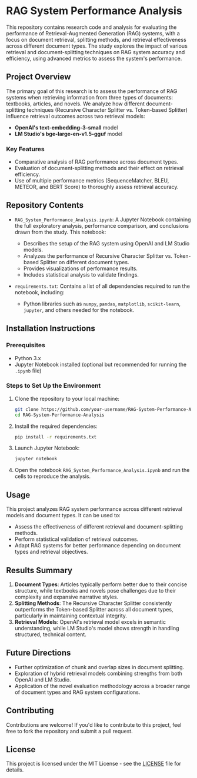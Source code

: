 # **RAG System Performance Analysis**

This repository contains research code and analysis for evaluating the performance of Retrieval-Augmented Generation (RAG) systems, with a focus on document retrieval, splitting methods, and retrieval effectiveness across different document types. The study explores the impact of various retrieval and document-splitting techniques on RAG system accuracy and efficiency, using advanced metrics to assess the system's performance.

## **Project Overview**

The primary goal of this research is to assess the performance of RAG systems when retrieving information from three types of documents: textbooks, articles, and novels. We analyze how different document-splitting techniques (Recursive Character Splitter vs. Token-based Splitter) influence retrieval outcomes across two retrieval models:
- **OpenAI's text-embedding-3-small** model
- **LM Studio's bge-large-en-v1.5-gguf** model

### **Key Features**
- Comparative analysis of RAG performance across document types.
- Evaluation of document-splitting methods and their effect on retrieval efficiency.
- Use of multiple performance metrics (SequenceMatcher, BLEU, METEOR, and BERT Score) to thoroughly assess retrieval accuracy.

## **Repository Contents**
- `RAG_System_Performance_Analysis.ipynb`: A Jupyter Notebook containing the full exploratory analysis, performance comparison, and conclusions drawn from the study. This notebook:
  - Describes the setup of the RAG system using OpenAI and LM Studio models.
  - Analyzes the performance of Recursive Character Splitter vs. Token-based Splitter on different document types.
  - Provides visualizations of performance results.
  - Includes statistical analysis to validate findings.

- `requirements.txt`: Contains a list of all dependencies required to run the notebook, including:
  - Python libraries such as `numpy`, `pandas`, `matplotlib`, `scikit-learn`, `jupyter`, and others needed for the notebook.

## **Installation Instructions**

### **Prerequisites**
- Python 3.x
- Jupyter Notebook installed (optional but recommended for running the `.ipynb` file)

### **Steps to Set Up the Environment**
1. Clone the repository to your local machine:
   ```bash
   git clone https://github.com/your-username/RAG-System-Performance-Analysis.git
   cd RAG-System-Performance-Analysis
   ```

2. Install the required dependencies:
   ```bash
   pip install -r requirements.txt
   ```

3. Launch Jupyter Notebook:
   ```bash
   jupyter notebook
   ```

4. Open the notebook `RAG_System_Performance_Analysis.ipynb` and run the cells to reproduce the analysis.

## **Usage**
This project analyzes RAG system performance across different retrieval models and document types. It can be used to:
- Assess the effectiveness of different retrieval and document-splitting methods.
- Perform statistical validation of retrieval outcomes.
- Adapt RAG systems for better performance depending on document types and retrieval objectives.

## **Results Summary**
1. **Document Types**: Articles typically perform better due to their concise structure, while textbooks and novels pose challenges due to their complexity and expansive narrative styles.
2. **Splitting Methods**: The Recursive Character Splitter consistently outperforms the Token-based Splitter across all document types, particularly in maintaining contextual integrity.
3. **Retrieval Models**: OpenAI's retrieval model excels in semantic understanding, while LM Studio's model shows strength in handling structured, technical content.

## **Future Directions**
- Further optimization of chunk and overlap sizes in document splitting.
- Exploration of hybrid retrieval models combining strengths from both OpenAI and LM Studio.
- Application of the novel evaluation methodology across a broader range of document types and RAG system configurations.

## **Contributing**
Contributions are welcome! If you'd like to contribute to this project, feel free to fork the repository and submit a pull request.

## **License**
This project is licensed under the MIT License - see the [LICENSE](LICENSE) file for details.

